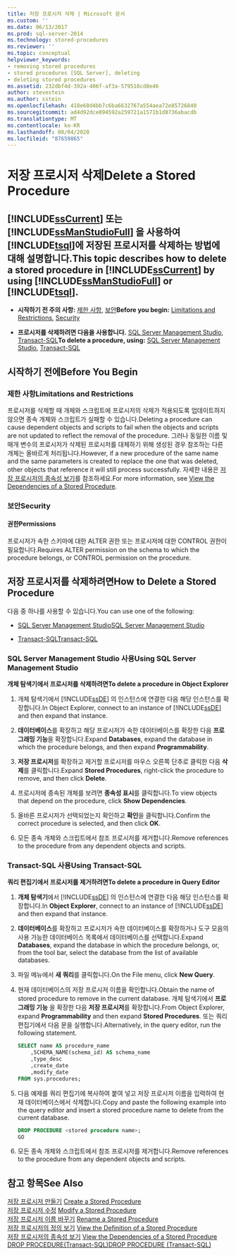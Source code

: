```yaml
---
title: 저장 프로시저 삭제 | Microsoft 문서
ms.custom: ''
ms.date: 06/13/2017
ms.prod: sql-server-2014
ms.technology: stored-procedures
ms.reviewer: ''
ms.topic: conceptual
helpviewer_keywords:
- removing stored procedures
- stored procedures [SQL Server], deleting
- deleting stored procedures
ms.assetid: 232dbf4d-392a-406f-af3a-579518cd8e46
author: stevestein
ms.author: sstein
ms.openlocfilehash: 418e68d4bb7c6ba6632767a554aea72e85726840
ms.sourcegitcommit: ad4d92dce894592a259721a1571b1d8736abacdb
ms.translationtype: MT
ms.contentlocale: ko-KR
ms.lasthandoff: 08/04/2020
ms.locfileid: "87659865"
---
```

# <a name="delete-a-stored-procedure"></a><span data-ttu-id="3caf1-102">저장 프로시저 삭제</span><span class="sxs-lookup"><span data-stu-id="3caf1-102">Delete a Stored Procedure</span></span>
    
##  <a name="this-topic-describes-how-to-delete-a-stored-procedure-in-sscurrent-by-using-ssmanstudiofull-or-tsql"></a><a name="Top"></a><span data-ttu-id="3caf1-103">[!INCLUDE[ssCurrent](../../includes/sscurrent-md.md)] 또는 [!INCLUDE[ssManStudioFull](../../includes/ssmanstudiofull-md.md)] 을 사용하여 [!INCLUDE[tsql](../../includes/tsql-md.md)]에 저장된 프로시저를 삭제하는 방법에 대해 설명합니다.</span><span class="sxs-lookup"><span data-stu-id="3caf1-103">This topic describes how to delete a stored procedure in [!INCLUDE[ssCurrent](../../includes/sscurrent-md.md)] by using [!INCLUDE[ssManStudioFull](../../includes/ssmanstudiofull-md.md)] or [!INCLUDE[tsql](../../includes/tsql-md.md)].</span></span>  
  
-   <span data-ttu-id="3caf1-104">**시작하기 전 주의 사항:**  [제한 사항](#Restrictions), [보안](#Security)</span><span class="sxs-lookup"><span data-stu-id="3caf1-104">**Before you begin:**  [Limitations and Restrictions](#Restrictions), [Security](#Security)</span></span>  
  
-   <span data-ttu-id="3caf1-105">**프로시저를 삭제하려면 다음을 사용합니다.**   [SQL Server Management Studio](#SSMSProcedure), [Transact-SQL](#TsqlProcedure)</span><span class="sxs-lookup"><span data-stu-id="3caf1-105">**To delete a procedure, using:**  [SQL Server Management Studio](#SSMSProcedure), [Transact-SQL](#TsqlProcedure)</span></span>  
  
##  <a name="before-you-begin"></a><a name="BeforeYouBegin"></a> <span data-ttu-id="3caf1-106">시작하기 전에</span><span class="sxs-lookup"><span data-stu-id="3caf1-106">Before You Begin</span></span>  
  
###  <a name="limitations-and-restrictions"></a><a name="Restrictions"></a> <span data-ttu-id="3caf1-107">제한 사항</span><span class="sxs-lookup"><span data-stu-id="3caf1-107">Limitations and Restrictions</span></span>  
 <span data-ttu-id="3caf1-108">프로시저를 삭제할 때 개체와 스크립트에 프로시저의 삭제가 적용되도록 업데이트하지 않으면 종속 개체와 스크립트가 실패할 수 있습니다.</span><span class="sxs-lookup"><span data-stu-id="3caf1-108">Deleting a procedure can cause dependent objects and scripts to fail when the objects and scripts are not updated to reflect the removal of the procedure.</span></span> <span data-ttu-id="3caf1-109">그러나 동일한 이름 및 매개 변수의 프로시저가 삭제된 프로시저를 대체하기 위해 생성된 경우 참조하는 다른 개체는 올바르게 처리됩니다.</span><span class="sxs-lookup"><span data-stu-id="3caf1-109">However, if a new procedure of the same name and the same parameters is created to replace the one that was deleted, other objects that reference it will still process successfully.</span></span> <span data-ttu-id="3caf1-110">자세한 내용은 [저장 프로시저의 종속성 보기](view-the-dependencies-of-a-stored-procedure.md)를 참조하세요.</span><span class="sxs-lookup"><span data-stu-id="3caf1-110">For more information, see [View the Dependencies of a Stored Procedure](view-the-dependencies-of-a-stored-procedure.md).</span></span>  
  
###  <a name="security"></a><a name="Security"></a> <span data-ttu-id="3caf1-111">보안</span><span class="sxs-lookup"><span data-stu-id="3caf1-111">Security</span></span>  
  
####  <a name="permissions"></a><a name="Permissions"></a> <span data-ttu-id="3caf1-112">권한</span><span class="sxs-lookup"><span data-stu-id="3caf1-112">Permissions</span></span>  
 <span data-ttu-id="3caf1-113">프로시저가 속한 스키마에 대한 ALTER 권한 또는 프로시저에 대한 CONTROL 권한이 필요합니다.</span><span class="sxs-lookup"><span data-stu-id="3caf1-113">Requires ALTER permission on the schema to which the procedure belongs, or CONTROL permission on the procedure.</span></span>  
  
##  <a name="how-to-delete-a-stored-procedure"></a><a name="Procedures"></a> <span data-ttu-id="3caf1-114">저장 프로시저를 삭제하려면</span><span class="sxs-lookup"><span data-stu-id="3caf1-114">How to Delete a Stored Procedure</span></span>  
 <span data-ttu-id="3caf1-115">다음 중 하나를 사용할 수 있습니다.</span><span class="sxs-lookup"><span data-stu-id="3caf1-115">You can use one of the following:</span></span>  
  
-   [<span data-ttu-id="3caf1-116">SQL Server Management Studio</span><span class="sxs-lookup"><span data-stu-id="3caf1-116">SQL Server Management Studio</span></span>](#SSMSProcedure)  
  
-   [<span data-ttu-id="3caf1-117">Transact-SQL</span><span class="sxs-lookup"><span data-stu-id="3caf1-117">Transact-SQL</span></span>](#TsqlProcedure)  
  
###  <a name="using-sql-server-management-studio"></a><a name="SSMSProcedure"></a> <span data-ttu-id="3caf1-118">SQL Server Management Studio 사용</span><span class="sxs-lookup"><span data-stu-id="3caf1-118">Using SQL Server Management Studio</span></span>  
 <span data-ttu-id="3caf1-119">**개체 탐색기에서 프로시저를 삭제하려면**</span><span class="sxs-lookup"><span data-stu-id="3caf1-119">**To delete a procedure in Object Explorer**</span></span>  
  
1.  <span data-ttu-id="3caf1-120">개체 탐색기에서 [!INCLUDE[ssDE](../../includes/ssde-md.md)] 의 인스턴스에 연결한 다음 해당 인스턴스를 확장합니다.</span><span class="sxs-lookup"><span data-stu-id="3caf1-120">In Object Explorer, connect to an instance of [!INCLUDE[ssDE](../../includes/ssde-md.md)] and then expand that instance.</span></span>  
  
2.  <span data-ttu-id="3caf1-121">**데이터베이스**를 확장하고 해당 프로시저가 속한 데이터베이스를 확장한 다음 **프로그래밍 기능**을 확장합니다.</span><span class="sxs-lookup"><span data-stu-id="3caf1-121">Expand **Databases**, expand the database in which the procedure belongs, and then expand **Programmability**.</span></span>  
  
3.  <span data-ttu-id="3caf1-122">**저장 프로시저**를 확장하고 제거할 프로시저를 마우스 오른쪽 단추로 클릭한 다음 **삭제**를 클릭합니다.</span><span class="sxs-lookup"><span data-stu-id="3caf1-122">Expand **Stored Procedures**, right-click the procedure to remove, and then click **Delete**.</span></span>  
  
4.  <span data-ttu-id="3caf1-123">프로시저에 종속된 개체를 보려면 **종속성 표시**를 클릭합니다.</span><span class="sxs-lookup"><span data-stu-id="3caf1-123">To view objects that depend on the procedure, click **Show Dependencies**.</span></span>  
  
5.  <span data-ttu-id="3caf1-124">올바른 프로시저가 선택되었는지 확인하고 **확인**을 클릭합니다.</span><span class="sxs-lookup"><span data-stu-id="3caf1-124">Confirm the correct procedure is selected, and then click **OK**.</span></span>  
  
6.  <span data-ttu-id="3caf1-125">모든 종속 개체와 스크립트에서 참조 프로시저를 제거합니다.</span><span class="sxs-lookup"><span data-stu-id="3caf1-125">Remove references to the procedure from any dependent objects and scripts.</span></span>  
  
###  <a name="using-transact-sql"></a><a name="TsqlProcedure"></a> <span data-ttu-id="3caf1-126">Transact-SQL 사용</span><span class="sxs-lookup"><span data-stu-id="3caf1-126">Using Transact-SQL</span></span>  
 <span data-ttu-id="3caf1-127">**쿼리 편집기에서 프로시저를 제거하려면**</span><span class="sxs-lookup"><span data-stu-id="3caf1-127">**To delete a procedure in Query Editor**</span></span>  
  
1.  <span data-ttu-id="3caf1-128">**개체 탐색기**에서 [!INCLUDE[ssDE](../../includes/ssde-md.md)] 의 인스턴스에 연결한 다음 해당 인스턴스를 확장합니다.</span><span class="sxs-lookup"><span data-stu-id="3caf1-128">In **Object Explorer**, connect to an instance of [!INCLUDE[ssDE](../../includes/ssde-md.md)] and then expand that instance.</span></span>  
  
2.  <span data-ttu-id="3caf1-129">**데이터베이스**를 확장하고 프로시저가 속한 데이터베이스를 확장하거나 도구 모음의 사용 가능한 데이터베이스 목록에서 데이터베이스를 선택합니다.</span><span class="sxs-lookup"><span data-stu-id="3caf1-129">Expand **Databases**, expand the database in which the procedure belongs, or, from the tool bar, select the database from the list of available databases.</span></span>  
  
3.  <span data-ttu-id="3caf1-130">파일 메뉴에서 **새 쿼리**를 클릭합니다.</span><span class="sxs-lookup"><span data-stu-id="3caf1-130">On the File menu, click **New Query**.</span></span>  
  
4.  <span data-ttu-id="3caf1-131">현재 데이터베이스의 저장 프로시저 이름을 확인합니다.</span><span class="sxs-lookup"><span data-stu-id="3caf1-131">Obtain the name of stored procedure to remove in the current database.</span></span> <span data-ttu-id="3caf1-132">개체 탐색기에서 **프로그래밍 기능** 을 확장한 다음 **저장 프로시저**를 확장합니다.</span><span class="sxs-lookup"><span data-stu-id="3caf1-132">From Object Explorer, expand **Programmability** and then expand **Stored Procedures**.</span></span> <span data-ttu-id="3caf1-133">또는 쿼리 편집기에서 다음 문을 실행합니다.</span><span class="sxs-lookup"><span data-stu-id="3caf1-133">Alternatively, in the query editor, run the following statement.</span></span>  
  
    ```sql  
    SELECT name AS procedure_name   
        ,SCHEMA_NAME(schema_id) AS schema_name  
        ,type_desc  
        ,create_date  
        ,modify_date  
    FROM sys.procedures;  
    ```  
  
5.  <span data-ttu-id="3caf1-134">다음 예제를 쿼리 편집기에 복사하여 붙여 넣고 저장 프로시저 이름을 입력하여 현재 데이터베이스에서 삭제합니다.</span><span class="sxs-lookup"><span data-stu-id="3caf1-134">Copy and paste the following example into the query editor and insert a stored procedure name to delete from the current database.</span></span>  
  
    ```sql  
    DROP PROCEDURE <stored procedure name>;  
    GO  
    ```  
  
6.  <span data-ttu-id="3caf1-135">모든 종속 개체와 스크립트에서 참조 프로시저를 제거합니다.</span><span class="sxs-lookup"><span data-stu-id="3caf1-135">Remove references to the procedure from any dependent objects and scripts.</span></span>  
  
## <a name="see-also"></a><span data-ttu-id="3caf1-136">참고 항목</span><span class="sxs-lookup"><span data-stu-id="3caf1-136">See Also</span></span>  
 <span data-ttu-id="3caf1-137">[저장 프로시저 만들기](create-a-stored-procedure.md) </span><span class="sxs-lookup"><span data-stu-id="3caf1-137">[Create a Stored Procedure](create-a-stored-procedure.md) </span></span>  
 <span data-ttu-id="3caf1-138">[저장 프로시저 수정](modify-a-stored-procedure.md) </span><span class="sxs-lookup"><span data-stu-id="3caf1-138">[Modify a Stored Procedure](modify-a-stored-procedure.md) </span></span>  
 <span data-ttu-id="3caf1-139">[저장 프로시저 이름 바꾸기](rename-a-stored-procedure.md) </span><span class="sxs-lookup"><span data-stu-id="3caf1-139">[Rename a Stored Procedure](rename-a-stored-procedure.md) </span></span>  
 <span data-ttu-id="3caf1-140">[저장 프로시저의 정의 보기](view-the-definition-of-a-stored-procedure.md) </span><span class="sxs-lookup"><span data-stu-id="3caf1-140">[View the Definition of a Stored Procedure](view-the-definition-of-a-stored-procedure.md) </span></span>  
 <span data-ttu-id="3caf1-141">[저장 프로시저의 종속성 보기](view-the-dependencies-of-a-stored-procedure.md) </span><span class="sxs-lookup"><span data-stu-id="3caf1-141">[View the Dependencies of a Stored Procedure](view-the-dependencies-of-a-stored-procedure.md) </span></span>  
 [<span data-ttu-id="3caf1-142">DROP PROCEDURE&#40;Transact-SQL&#41;</span><span class="sxs-lookup"><span data-stu-id="3caf1-142">DROP PROCEDURE &#40;Transact-SQL&#41;</span></span>](/sql/t-sql/statements/drop-procedure-transact-sql)  
  
  
